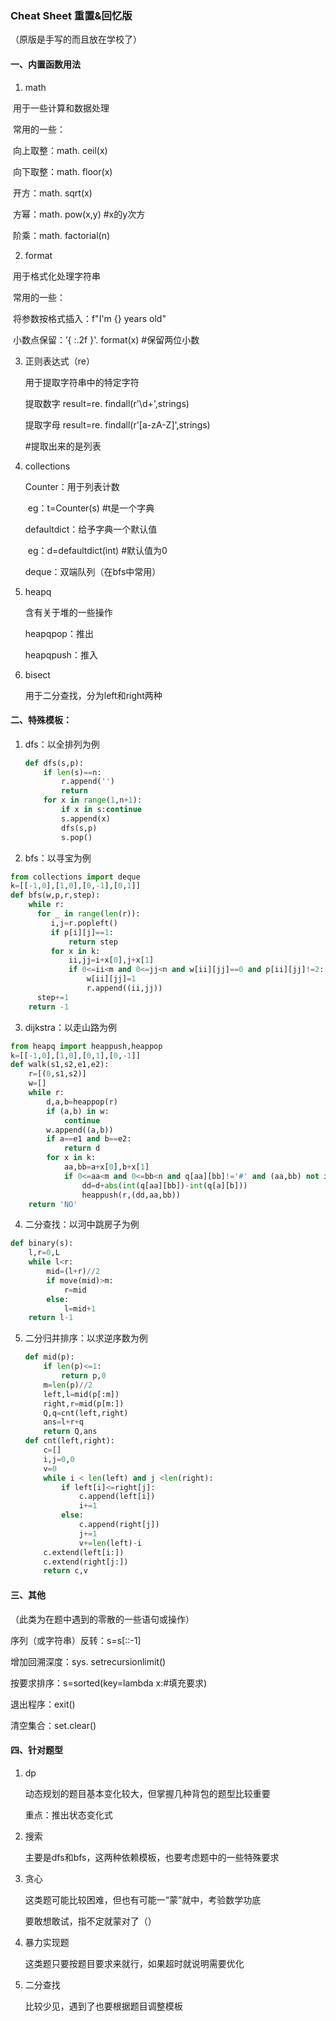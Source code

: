 ### **Cheat Sheet 重置&回忆版**

（原版是手写的而且放在学校了）

#### 一、内置函数用法

1. math

​      用于一些计算和数据处理

​      常用的一些：

​      向上取整：math. ceil(x)

​      向下取整：math. floor(x)

​      开方：math. sqrt(x)

​      方幂：math. pow(x,y)   #x的y次方

​      阶乘：math. factorial(n)

2. format

​       用于格式化处理字符串

​       常用的一些：

​       将参数按格式插入：f"I'm {} years old"

​       小数点保留：’{ :.2f }'. format(x) #保留两位小数

3. 正则表达式（re）

   用于提取字符串中的特定字符

   提取数字 result=re. findall(r'\d+',strings)

   提取字母 result=re. findall(r'[a-zA-Z]',strings)

   #提取出来的是列表

4. collections

   Counter：用于列表计数

   ​           eg：t=Counter(s)  #t是一个字典

   defaultdict：给予字典一个默认值

   ​          eg：d=defaultdict(int) #默认值为0

   deque：双端队列（在bfs中常用）

5. heapq

   含有关于堆的一些操作

   heapqpop：推出

   heapqpush：推入

6. bisect

   用于二分查找，分为left和right两种

#### 二、特殊模板：

1. dfs：以全排列为例

   ```python
   def dfs(s,p):
       if len(s)==n:
           r.append('')
           return
       for x in range(1,n+1):
           if x in s:continue
           s.append(x)
           dfs(s,p)
           s.pop()
   ```

2. bfs：以寻宝为例 

```python
from collections import deque
k=[[-1,0],[1,0],[0,-1],[0,1]]
def bfs(w,p,r,step):
    while r:
      for _ in range(len(r)):
         i,j=r.popleft()
         if p[i][j]==1:
             return step
         for x in k:
             ii,jj=i+x[0],j+x[1]
             if 0<=ii<m and 0<=jj<n and w[ii][jj]==0 and p[ii][jj]!=2:
                 w[ii][jj]=1
                 r.append((ii,jj))
      step+=1
    return -1
```

3. dijkstra：以走山路为例

```python
from heapq import heappush,heappop
k=[[-1,0],[1,0],[0,1],[0,-1]]
def walk(s1,s2,e1,e2):
    r=[(0,s1,s2)]
    w=[]
    while r:
        d,a,b=heappop(r)
        if (a,b) in w:
            continue
        w.append((a,b))
        if a==e1 and b==e2:
            return d
        for x in k:
            aa,bb=a+x[0],b+x[1]
            if 0<=aa<m and 0<=bb<n and q[aa][bb]!='#' and (aa,bb) not in w:
                dd=d+abs(int(q[aa][bb])-int(q[a][b]))
                heappush(r,(dd,aa,bb))
    return 'NO'
```

4. 二分查找：以河中跳房子为例

```Python
def binary(s):
    l,r=0,L
    while l<r:
        mid=(l+r)//2
        if move(mid)>m:
            r=mid
        else:
            l=mid+1
    return l-1
```

5. 二分归并排序：以求逆序数为例

   ```python
   def mid(p):
       if len(p)<=1:
           return p,0
       m=len(p)//2
       left,l=mid(p[:m])
       right,r=mid(p[m:])
       Q,q=cnt(left,right)
       ans=l+r+q
       return Q,ans
   def cnt(left,right):
       c=[]
       i,j=0,0
       v=0
       while i < len(left) and j <len(right):
           if left[i]<=right[j]:
               c.append(left[i])
               i+=1
           else:
               c.append(right[j])
               j+=1
               v+=len(left)-i
       c.extend(left[i:])
       c.extend(right[j:])
       return c,v
   ```

#### 三、其他

（此类为在题中遇到的零散的一些语句或操作）

序列（或字符串）反转：s=s[::-1]

增加回溯深度：sys. setrecursionlimit()

按要求排序：s=sorted(key=lambda  x:#填充要求)

退出程序：exit()

清空集合：set.clear()

#### 四、针对题型

1. dp

   动态规划的题目基本变化较大，但掌握几种背包的题型比较重要

   重点：推出状态变化式

2. 搜索

   主要是dfs和bfs，这两种依赖模板，也要考虑题中的一些特殊要求

3. 贪心

   这类题可能比较困难，但也有可能一“蒙”就中，考验数学功底

   要敢想敢试，指不定就蒙对了（）

4. 暴力实现题

   这类题只要按题目要求来就行，如果超时就说明需要优化

5. 二分查找

   比较少见，遇到了也要根据题目调整模板























